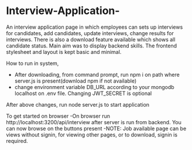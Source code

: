 # Interview-Application-
An interview application page in which employees can sets up interviews for candidates, add candidates, update interviews, change results for interviews. There is also a download feature available which shows all candidate status. Main aim was to display backend skills. The frontend stylesheet and layout is kept basic and minimal.

How to run in system, 
- After downloading, from command prompt, run npm i on path where server.js is present(download npm if not available)
- change environment variable DB_URL according to your mongodb localhost on .env file. Changing JWT_SECRET is optional

After above changes, run node server.js to start application

To get started on browser
-On browser run http://localhost:3200/api/interview after server is run from backend. You can now browse on the buttons present
-NOTE: Job available page can be views without signin, for viewing other pages, or to download, signin is required. 
